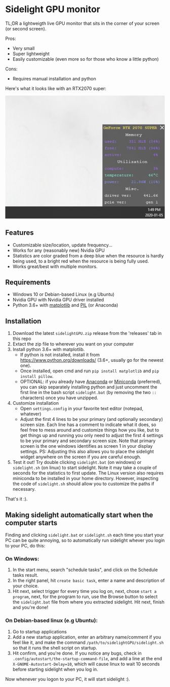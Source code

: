 # Sidelight GPU monitor
TL;DR a lightweigth live GPU monitor that sits in the corner of your screen (or second screen).

Pros:
- Very small
- Super lightweight
- Easily customizable (even more so for those who know a little python)

Cons:
- Requires manual installation and python

Here's what it looks like with an RTX2070 super:

<p align="center"><img src="img/capture.png" /></p>

## Features
- Customizable size/location, update frequency...
- Works for any (reasonably new) Nvidia GPU
- Statistics are color graded from a deep blue when the resource is hardly being used, to a bright red when the resource is being fully used.
- Works great/best with multiple monitors.

## Requirements
- Windows 10 or Debian-based Linux (e.g Ubuntu)
- Nvidia GPU with Nvidia GPU driver installed
- Python 3.6+ with [matplotlib](https://matplotlib.org/) and [PIL](https://pillow.readthedocs.io/) (or Anaconda)

## Installation
1. Download the latest `sidelightGPU.zip` release from the 'releases' tab in this repo
2. Extact the zip file to wherever you want on your computer
3. Install python 3.6+ with matplotlib.
   - If python is not installed, install it from https://www.python.org/downloads/ (3.6+, usually go for the newest one).
   - Once installed, open cmd and run `pip install matplotlib` and `pip install pillow`.
   - OPTIONAL: if you already have [Anaconda](https://www.anaconda.com/distribution) or [Miniconda](https://docs.conda.io/en/latest/miniconda.html) (preferred), you can skip separately installing python and just uncomment the first line in the bash script `sidelight.bat` (by removing the two `:: ` characters) once you have unzipped.
4. Customize installation
    - Open `settings.config` in your favorite text editor (notepad, whatever)
    - Adjust the first 4 lines to be your primary (and optionally secondary) screen size. Each line has a comment to indicate what it does, so feel free to mess around and customize things how you like, but to get things up and running you only need to adjust the first 4 settings to be your primary and secondary screen size. Note that primary screen is the one windows identifies as screen 1 in your display settings. PS: Adjusting this also allows you to place the sidelight widget anywhere on the screen if you are careful enough.
 5. Test it out! Try double clicking `sidelight.bat` (on windows) or `sidelight.sh` (on linux) to start sidelight. Note it may take a couple of seconds for the statistics to first update. The Linux version also requires miniconda to be installed in your home directory. However, inspecting the code of `sidelight.sh` should allow you to customize the paths if necessary.

That's it :). 

## Making sidelight automatically start when the computer starts
Finding and clicking `sidelight.bat` or `sidelight.sh` each time you start your PC can be quite annoying, so to automatically run sidelight whever you login to your PC, do this:

### On Windows:
1. In the start menu, search "schedule tasks", and click on the Schedule tasks result.
2. In the right panel, hit `create basic task`, enter a name and description of your choice.
3. Hit next, select trigger for every time you log on, next, chose `start a program`, next, for the program to run, use the Browse button to select the `sidelight.bat` file from where you extracted sidelight. Hit next, finish and you're done!
### On Debian-based linux (e.g Ubuntu):
1. Go to startup applications
2. Add a new startup application, enter an arbitrary name/comment if you feel like it, and make the command `/path/to/sidelightGPU/sidelight.sh` so that it runs the shell script on startup.
3. Hit confirm, and you're done. If you notice any bugs, check in `.config/autostart/the-startup-command-file`, and add a line at the end `X-GNOME-Autostart-Delay=10`, which will cause linux to wait 10 seconds before starting sidelight when you log in.

Now whenever you logon to your PC, it will start sidelight :).

